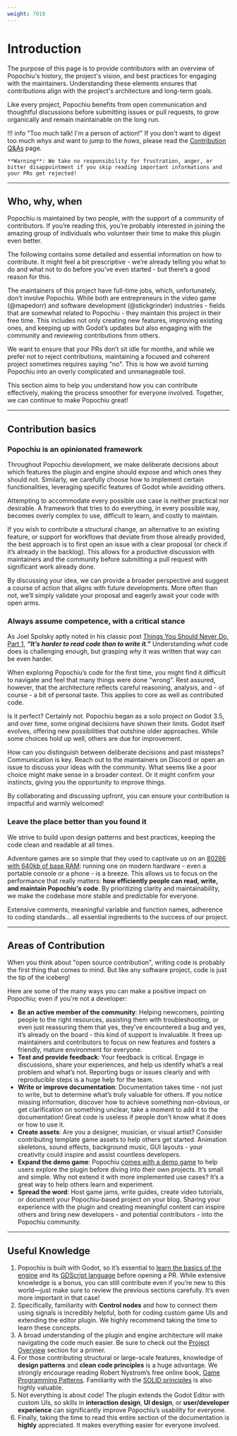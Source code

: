 ```yaml
---
weight: 7010
---
```


# Introduction

The purpose of this page is to provide contributors with an overview of Popochiu's history, the project's vision, and best practices for engaging with the maintainers. Understanding these elements ensures that contributions align with the project's architecture and long-term goals.

Like every project, Popochiu benefits from open communication and thoughtful discussions before submitting issues or pull requests, to grow organically and remain maintainable on the long run.

!!! info "Too much talk! I'm a person of action!"
    If you don't want to digest too much _whys_ and want to jump to the _hows_, please read the [Contribution Q&As](../qna) page.

    **Warning**: We take no responsibility for frustration, anger, or bitter disappointment if you skip reading important informations and your PRs get rejected!

---

## Who, why, when

Popochiu is maintained by two people, with the support of a community of contributors. If you’re reading this, you’re probably interested in joining the amazing group of individuals who volunteer their time to make this plugin even better.

The following contains some detailed and essential information on how to contribute. It might feel a bit prescriptive - we’re already telling you what to do and what not to do before you’ve even started - but there’s a good reason for this.

The maintainers of this project have full-time jobs, which, unfortunately, don’t involve Popochiu. While both are entrepreneurs in the video game (@mapedorr) and software development (@stickgrinder) industries - fields that are somewhat related to Popochiu - they maintain this project in their free time. This includes not only creating new features, improving existing ones, and keeping up with Godot’s updates but also engaging with the community and reviewing contributions from others.

We want to ensure that your PRs don’t sit idle for months, and while we prefer not to reject contributions, maintaining a focused and coherent project sometimes requires saying "no". This is how we avoid turning Popochiu into an overly complicated and unmanageable tool.

This section aims to help you understand how you can contribute effectively, making the process smoother for everyone involved. Together, we can continue to make Popochiu great!

---

## Contribution basics

### Popochiu is an opinionated framework

Throughout Popochiu development, we make deliberate decisions about which features the plugin and engine should expose and which ones they should not. Similarly, we carefully choose how to implement certain functionalities, leveraging specific features of Godot while avoiding others.

Attempting to accommodate every possible use case is neither practical nor desirable. A framework that tries to do everything, in every possible way, becomes overly complex to use, difficult to learn, and costly to maintain.

If you wish to contribute a structural change, an alternative to an existing feature, or support for workflows that deviate from those already provided, the best approach is to first open an issue with a clear proposal (or check if it’s already in the backlog). This allows for a productive discussion with maintainers and the community before submitting a pull request with significant work already done.

By discussing your idea, we can provide a broader perspective and suggest a course of action that aligns with future developments. More often than not, we’ll simply validate your proposal and eagerly await your code with open arms.

### Always assume competence, with a critical stance

As Joel Spolsky aptly noted in his classic post [Things You Should Never Do, Part 1](https://www.joelonsoftware.com/2000/04/06/things-you-should-never-do-part-i/), **_“It’s harder to read code than to write it.”_** Understanding *what* code does is challenging enough, but grasping *why* it was written that way can be even harder.

When exploring Popochiu’s code for the first time, you might find it difficult to navigate and feel that many things were done “wrong”. Rest assured, however, that the architecture reflects careful reasoning, analysis, and - of course - a bit of personal taste. This applies to core as well as contributed code.

Is it perfect? Certainly not. Popochiu began as a solo project on Godot 3.5, and over time, some original decisions have shown their limits. Godot itself evolves, offering new possibilities that outshine older approaches. While some choices hold up well, others are due for improvement.

How can you distinguish between deliberate decisions and past missteps? Communication is key. Reach out to the maintainers on Discord or open an issue to discuss your ideas with the community. What seems like a poor choice might make sense in a broader context. Or it might confirm your instincts, giving you the opportunity to improve things.

By collaborating and discussing upfront, you can ensure your contribution is impactful and warmly welcomed!

### Leave the place better than you found it

We strive to build upon design patterns and best practices, keeping the code clean and readable at all times.

Adventure games are so simple that they used to captivate us on an [80286 with 640kb of base RAM](https://youtu.be/eesSmqsfXGU?si=5q4zU-s-8b8z1AL6): running one on modern hardware - even a portable console or a phone - is a breeze. This allows us to focus on the performance that really matters: **how efficiently people can read, write, and maintain Popochiu's code**. By prioritizing clarity and maintainability, we make the codebase more stable and predictable for everyone.

Extensive comments, meaningful variable and function names, adherence to coding standards... all essential ingredients to the success of our project.

---

## Areas of Contribution

When you think about "open source contribution", writing code is probably the first thing that comes to mind. But like any software project, code is just the tip of the iceberg!

Here are some of the many ways you can make a positive impact on Popochiu; even if you're not a developer:

* **Be an active member of the community**: Helping newcomers, pointing people to the right resources, assisting them with troubleshooting, or even just reassuring them that yes, they’ve encountered a bug and yes, it’s already on the board - this kind of support is invaluable. It frees up maintainers and contributors to focus on new features and fosters a friendly, mature environment for everyone.
* **Test and provide feedback**: Your feedback is critical. Engage in discussions, share your experiences, and help us identify what’s a real problem and what’s not. Reporting bugs or issues clearly and with reproducible steps is a huge help for the team.
* **Write or improve documentation**: Documentation takes time - not just to write, but to determine what’s truly valuable for others. If you notice missing information, discover how to achieve something non-obvious, or get clarification on something unclear, take a moment to add it to the documentation! Great code is useless if people don’t know what it does or how to use it.
* **Create assets**: Are you a designer, musician, or visual artist? Consider contributing template game assets to help others get started. Animation skeletons, sound effects, background music, GUI layouts - your creativity could inspire and assist countless developers.
* **Expand the demo game**: Popochiu [comes with a demo game](https://github.com/carenalgas/popochiu-sample-game) to help users explore the plugin before diving into their own projects. It’s small and simple. Why not extend it with more implemented use cases? It’s a great way to help others learn and experiment.
* **Spread the word**: Host game jams, write guides, create video tutorials, or document your Popochiu-based project on your blog. Sharing your experience with the plugin and creating meaningful content can inspire others and bring new developers - and potential contributors - into the Popochiu community.

---

## Useful Knowledge

1. Popochiu is built with Godot, so it’s essential to [learn the basics of the engine](https://docs.godotengine.org/en/latest/) and its [GDScript language](https://docs.godotengine.org/en/latest/tutorials/scripting/gdscript/index.html) before opening a PR. While extensive knowledge is a bonus, you can still contribute even if you’re new to this world—just make sure to review the previous sections carefully. It’s even more important in that case!  
2. Specifically, familiarity with **Control nodes** and how to connect them using signals is incredibly helpful, both for coding custom game UIs and extending the editor plugin. We highly recommend taking the time to learn these concepts.  
3. A broad understanding of the plugin and engine architecture will make navigating the code much easier. Be sure to check out the [Project Overview](project-overview) section for a primer.  
4. For those contributing structural or large-scale features, knowledge of **design patterns** and **clean code principles** is a huge advantage. We strongly encourage reading Robert Nystrom’s free online book, [Game Programming Patterns](http://gameprogrammingpatterns.com/). Familiarity with the [SOLID principles](https://en.wikipedia.org/wiki/SOLID) is also highly valuable.  
5. Not everything is about code! The plugin extends the Godot Editor with custom UIs, so skills in **interaction design**, **UI design**, or **user/developer experience** can significantly improve Popochiu’s usability for everyone.  
6. Finally, taking the time to read this entire section of the documentation is **highly** appreciated. It makes everything easier for everyone involved.  
